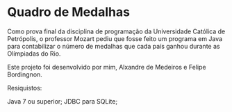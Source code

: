 # Quadro de Medalhas

Como prova final da disciplina de programação da Universidade Católica de Petrópolis, o professor Mozart pediu que fosse feito um programa em Java para contabilizar o número de medalhas que cada país ganhou durante as Olímpiadas do Rio.

Este projeto foi desenvolvido por mim, Alxandre de Medeiros e Felipe Bordingnon.

Resiquistos:

Java 7 ou superior;
JDBC para SQLite;
